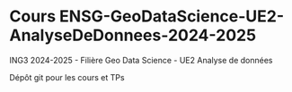 # Cours ENSG-GeoDataScience-UE2-AnalyseDeDonnees-2024-2025

ING3 2024-2025 - Filière Geo Data Science - UE2 Analyse de données

Dépôt git pour les cours et TPs

